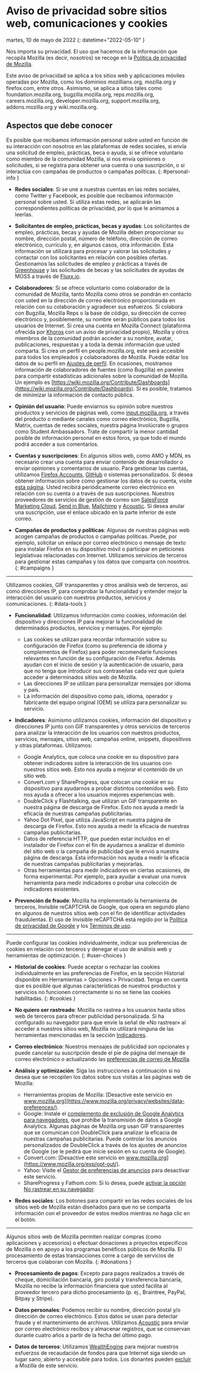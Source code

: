 ﻿# Aviso de privacidad sobre sitios web, comunicaciones y cookies

martes, 10 de mayo de 2022
{: datetime="2022-05-10" }

Nos importa su privacidad. El uso que hacemos de la información que recopila Mozilla (es decir, nosotros) se recoge en la [Política de privacidad de Mozilla](https://www.mozilla.org/privacy/).

Este aviso de privacidad se aplica a los sitios web y aplicaciones móviles operadas por Mozilla, como los dominios mozillians.org, mozilla.org y firefox.com, entre otros. Asimismo, se aplica a sitios tales como foundation.mozilla.org, bugzilla.mozilla.org, reps.mozilla.org, careers.mozilla.org, developer.mozilla.org, support.mozilla.org, addons.mozilla.org y wiki.mozilla.org.

## Aspectos que debe conocer

Es posible que recibamos información personal sobre usted en función de su interacción con nosotros en las plataformas de redes sociales, si envía una solicitud de empleo, prácticas, beca o ayuda, si se ofrece voluntario como miembro de la comunidad Mozilla, si nos envía opiniones o solicitudes, si se registra para obtener una cuenta o una suscripción, o si interactúa con campañas de productos o campañas políticas. 
{: #personal-info }

* **Redes sociales**: Si se une a nuestras cuentas en las redes sociales, como Twitter y Facebook, es posible que recibamos información personal sobre usted. Si utiliza estas redes, se aplicarán las correspondientes políticas de privacidad, por lo que le animamos a leerlas.

* **Solicitantes de empleo, prácticas, becas y ayudas**: Los solicitantes de empleo, prácticas, becas y ayudas de Mozilla deben proporcionar su nombre, dirección postal, número de teléfono, dirección de correo electrónico, currículo y, en algunos casos, otra información. Esta información se utilizará para procesar y valorar las solicitudes y contactar con los solicitantes en relación con posibles ofertas. Gestionamos las solicitudes de empleo y prácticas a través de [Greenhouse](https://www.greenhouse.io/privacy-policy) y las solicitudes de becas y las solicitudes de ayudas de MOSS a través de [Fluxx.io](https://www.fluxx.io/privacy-policy).

* **Colaboradores**: Si se ofrece voluntario como colaborador de la comunidad de Mozilla, tanto Mozilla como otros se pondrán en contacto con usted en la dirección de correo electrónico proporcionada en relación con su colaboración y agradecer sus esfuerzos. Si colabora con Bugzilla, Mozilla Reps o la base de código, su dirección de correo electrónico y, posiblemente, su nombre serán públicos para todos los usuarios de Internet. Si crea una cuenta en Mozilla Connect (plataforma ofrecida por [Khoros](https://khoros.com/privacy) con un aviso de privacidad propio), Mozilla y otros miembros de la comunidad podrán acceder a su nombre, avatar, publicaciones, respuestas y a toda la demás información que usted comparta. Si crea un perfil en people.mozilla.org, este será accesible para todos los empleados y colaboradores de Mozilla. Puede editar los datos de su perfil en [Ajustes de perfil](https://people.mozilla.org/e?section=personal-info). En ocasiones, mostramos información de colaboradores de fuentes (como Bugzilla) en paneles para compartir estadísticas adicionales sobre la comunidad de Mozilla. Un ejemplo es [https://wiki.mozilla.org/Contribute/Dashboards](https://wiki.mozilla.org/Contribute/Dashboards). Si es posible, tratamos de minimizar la información de contacto pública.

* **Opinión del usuario**: Puede enviarnos su opinión sobre nuestros productos y servicios de páginas web, como [input.mozilla.org](https://input.mozilla.org/), a través del producto o mediante canales como correo electrónico, Bugzilla, Matrix, cuentas de redes sociales, nuestra página Involúcrate o grupos como Student Ambassadors. Trate de compartir la menor cantidad posible de información personal en estos foros, ya que todo el mundo podrá acceder a sus comentarios.

* **Cuentas y suscripciones**: En algunos sitios web, como AMO y MDN, es necesario crear una cuenta para enviar contenido de desarrollador o enviar opiniones y comentarios de usuario. Para gestionar las cuentas, utilizamos [Firefox Accounts](https://www.mozilla.org/privacy/firefox/), [GitHub](https://help.github.com/en/github/site-policy/github-privacy-statement#our-use-of-cookies-and-tracking) o sistemas personalizados. Si desea obtener información sobre cómo gestionar los datos de su cuenta, visite [esta página](https://support.mozilla.org/kb/managing-account-data). Usted recibirá periódicamente correo electrónico en relación con su cuenta o a través de sus suscripciones. Nuestros proveedores de servicios de gestión de correo son [SalesForce Marketing Cloud](https://www.marketingcloud.com/privacy-policy/website-privacy-statement/), [Send in Blue](https://www.sendinblue.com/legal/privacypolicy/), [Mailchimp](https://mailchimp.com/legal/privacy/) y [Acoustic](https://acoustic.com/privacy-notice/). Si desea anular una suscripción, use el enlace ubicado en la parte inferior de este correo. 

* **Campañas de productos y políticas**: Algunas de nuestras páginas web acogen campañas de productos o campañas políticas. Puede, por ejemplo, solicitar un enlace por correo electrónico o mensaje de texto para instalar Firefox en su dispositivo móvil o participar en peticiones legislativas relacionadas con Internet. Utilizamos servicios de terceros para gestionar estas campañas y los datos que comparta con nosotros. 
{: #campaigns }

---------------------------------------

Utilizamos cookies, GIF transparentes y otros análisis web de terceros, así como direcciones IP, para comprobar la funcionalidad y entender mejor la interacción del usuario con nuestros productos, servicios y comunicaciones. 
{: #data-tools }

* **Funcionalidad**: Utilizamos información como cookies, información del dispositivo y direcciones IP para mejorar la funcionalidad de determinados productos, servicios y mensajes. Por ejemplo:
    * Las cookies se utilizan para recordar información sobre su configuración de Firefox (como su preferencia de idioma y complementos de Firefox) para poder recomendarle funciones relevantes en función de su configuración de Firefox. Además ayudan con el inicio de sesión y la autenticación de usuario, para que no tenga que introducir sus contraseñas cada vez que quiera acceder a determinados sitios web de Mozilla.
    * Las direcciones IP se utilizan para personalizar mensajes por idioma y país.
    * La información del dispositivo como país, idioma, operador y fabricante del equipo original (OEM) se utiliza para personalizar su servicio.

* **Indicadores**: Asimismo utilizamos cookies, información del dispositivo y direcciones IP junto con GIF transparentes y otros servicios de terceros para analizar la interacción de los usuarios con nuestros productos, servicios, mensajes, sitios web, campañas online, snippets, dispositivos y otras plataformas. Utilizamos:
    * Google Analytics, que coloca una cookie en su dispositivo para obtener indicadores sobre la interacción de los usuarios con nuestros sitios web. Esto nos ayuda a mejorar el contenido de un sitio web.
    * Convert.com y ShareProgress, que colocan una cookie en su dispositivo para ayudarnos a probar distintos contenidos web. Esto nos ayuda a ofrecer a los usuarios mejores experiencias web.
    * DoubleClick y Flashtalking, que utilizan un GIF transparente en nuestra página de descarga de Firefox. Esto nos ayuda a medir la eficacia de nuestras campañas publicitarias.
    * Yahoo Dot Pixel, que utiliza JavaScript en nuestra página de descarga de Firefox. Esto nos ayuda a medir la eficacia de nuestras campañas publicitarias.
    * Datos de referencia HTTP, que pueden estar incluidos en el instalador de Firefox con el fin de ayudarnos a analizar el dominio del sitio web o la campaña de publicidad que le envió a nuestra página de descarga. Esta información nos ayuda a medir la eficacia de nuestras campañas publicitarias y mejorarlas.
    * Otras herramientas para medir indicadores en ciertas ocasiones, de forma experimental. Por ejemplo, para ayudar a evaluar una nueva herramienta para medir indicadores o probar una colección de indicadores existentes.
  
* **Prevención de fraude**: Mozilla ha implementado la herramienta de terceros, Invisible reCAPTCHA de Google, que opera en segundo plano en algunos de nuestros sitios web con el fin de identificar actividades fraudulentas. El uso de Invisible reCAPTCHA está regido por la [Política de privacidad de Google](https://www.google.com/intl/policies/privacy/) y los [Términos de uso](https://policies.google.com/terms).

---------------------------------------

Puede configurar las cookies individualmente, indicar sus preferencias de cookies en relación con terceros y denegar el uso de análisis web y herramientas de optimización. 
{: #user-choices }

* **Historial de cookies**: Puede aceptar o rechazar las cookies individualmente en las preferencias de Firefox, en la sección Historial disponible en Herramientas > Opciones > Privacidad. Tenga en cuenta que es posible que algunas características de nuestros productos y servicios no funcionen correctamente si no se tiene las cookies habilitadas. 
{: #cookies }

* **No quiero ser rastreado**: Mozilla no rastrea a los usuarios hasta sitios web de terceros para ofrecer publicidad personalizada. Si ha configurado su navegador para que envíe la señal de «No rastrear» al acceder a nuestros sitios web, Mozilla no utilizará ninguna de las herramientas mencionadas en la sección [Indicadores](https://www.mozilla.org/privacy/websites/#data-tools).

* **Correo electrónico**: Nuestros mensajes de publicidad son opcionales y puede cancelar su suscripción desde el pie de página del mensaje de correo electrónico o actualizando las [preferencias de correo de Mozilla](https://www.mozilla.org/newsletter/recovery/).

* **Análisis y optimización**: Siga las instrucciones a continuación si no desea que se recopilen los datos sobre sus visitas a las páginas web de Mozilla:
    * Herramientas propias de Mozilla: [Desactive este servicio en www.mozilla.org](https://www.mozilla.org/privacy/websites/data-preferences/).
    * Google: Instale el [complemento de exclusión de Google Analytics para navegadores](https://tools.google.com/dlpage/gaoptout), que prohíbe la transmisión de datos a Google Analytics. Algunas páginas de Mozilla.org usan GIF transparentes que se comunican con DoubleClick para analizar la eficacia de nuestras campañas publicitarias. Puede controlar los anuncios personalizados de DoubleClick a través de los ajustes de anuncios de Google (se le pedirá que inicie sesión en su cuenta de Google).
    * Convert.com: [Desactive este servicio en www.mozilla.org](https://www.mozilla.org/exp/opt-out/).
    * Yahoo: Visite el [Gestor de preferencias de anuncios](https://aim.yahoo.com/aim/us/en/optout/) para desactivar este servicio.
    * ShareProgress y Fathom.com: Si lo desea, puede [activar la opción No rastrear en su navegador](https://support.mozilla.org/kb/how-do-i-turn-do-not-track-feature).

* **Redes sociales**: Los botones para compartir en las redes sociales de los sitios web de Mozilla están diseñados para que no se comparta información con el proveedor de estos medios mientras no haga clic en el botón.

---------------------------------------

Algunos sitios web de Mozilla permiten realizar compras (como aplicaciones y accesorios) o efectuar donaciones a proyectos específicos de Mozilla o en apoyo a los programas benéficos públicos de Mozilla. El procesamiento de estas transacciones corre a cargo de servicios de terceros que colaboran con Mozilla. 
{: #donations }

* **Procesamiento de pagos**: Excepto para pagos realizados a través de cheque, domiciliación bancaria, giro postal y transferencia bancaria, Mozilla no recibe la información financiera que usted facilita al proveedor tercero para dicho procesamiento (p. ej., Braintree, PayPal, Bitpay y Stripe).

* **Datos personales**: Podemos recibir su nombre, dirección postal y/o dirección de correo electrónico. Estos datos se usan para detectar fraude y el mantenimiento de archivos. Utilizamos [Acoustic](https://acoustic.com/privacy-notice/) para enviar por correo electrónico recibos y almacenar registros, que se conservan durante cuatro años a partir de la fecha del último pago. 

* **Datos de terceros**: Utilizamos [WealthEngine](https://www.wealthengine.com/wealthengine-inc-privacy-policy/) para mejorar nuestros esfuerzos de recaudación de fondos para que Internet siga siendo un lugar sano, abierto y accesible para todos. Los donantes pueden [excluir](https://app.onetrust.com/app/#/webform/4ba08202-2ede-4934-a89e-f0b0870f95f0) a Mozilla de este servicio.
